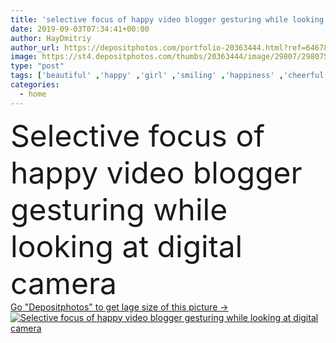 ```yaml
---
title: 'selective focus of happy video blogger gesturing while looking at digital camera '
date: 2019-09-03T07:34:41+00:00
author: HayDmitriy
author_url: https://depositphotos.com/portfolio-20363444.html?ref=64678756
image: https://st4.depositphotos.com/thumbs/20363444/image/29807/298075582/api_thumb_450.jpg?forcejpeg=true
type: "post"
tags: ['beautiful' ,'happy' ,'girl' ,'smiling' ,'happiness' ,'cheerful' ,'caucasian' ,'smile' ,'emotion' ,'home' ,'woman' ,'emotional' ,'broadcast' ,'looking' ,'indoors' ,'online' ,'attractive' ,'positive' ,'daylight' ,'gesture' ,'Gesturing' ,'tripod' ,'streaming' ,'daytime' ,'blogger' ,'blogging' ,'one person' ,'selective focus' ,'young adult' ,'Living Room' ,'formal wear' ,'digital camera' ,'vlog' ,'vlogger' ,'influencer' ,'video blogger' ]
categories: 
  - home
---
```

<div aling="center">
            <font size="60"> Selective focus of happy video blogger gesturing while looking at digital camera</font>   
</div>
<div>
    <a href='https://st4.depositphotos.com/thumbs/20363444/image/29807/298075582/api_thumb_450.jpg?forcejpeg=true?ref=64678756' target=_blank > Go "Depositphotos" to get lage size of this picture ->
        <img href='https://st4.depositphotos.com/thumbs/20363444/image/29807/298075582/api_thumb_450.jpg?forcejpeg=true?ref=64678756' src='https://st4.depositphotos.com/20363444/29807/i/950/depositphotos_298075582-stock-photo-selective-focus-happy-video-blogger.jpg?forcejpeg=true' alt='Selective focus of happy video blogger gesturing while looking at digital camera' >
    </a>
</div>
